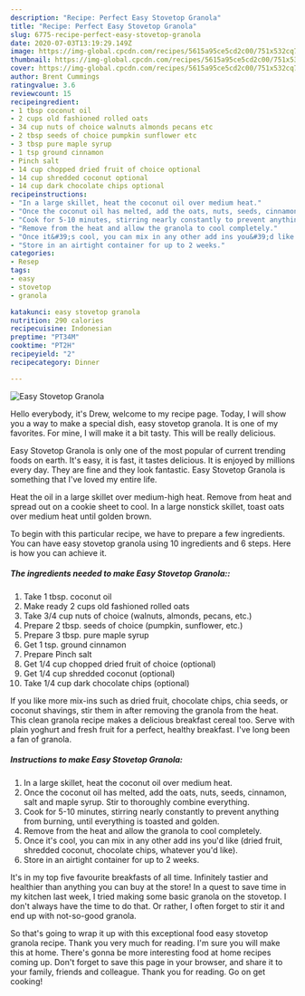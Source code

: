 ```yaml
---
description: "Recipe: Perfect Easy Stovetop Granola"
title: "Recipe: Perfect Easy Stovetop Granola"
slug: 6775-recipe-perfect-easy-stovetop-granola
date: 2020-07-03T13:19:29.149Z
image: https://img-global.cpcdn.com/recipes/5615a95ce5cd2c00/751x532cq70/easy-stovetop-granola-recipe-main-photo.jpg
thumbnail: https://img-global.cpcdn.com/recipes/5615a95ce5cd2c00/751x532cq70/easy-stovetop-granola-recipe-main-photo.jpg
cover: https://img-global.cpcdn.com/recipes/5615a95ce5cd2c00/751x532cq70/easy-stovetop-granola-recipe-main-photo.jpg
author: Brent Cummings
ratingvalue: 3.6
reviewcount: 15
recipeingredient:
- 1 tbsp coconut oil
- 2 cups old fashioned rolled oats
- 34 cup nuts of choice walnuts almonds pecans etc
- 2 tbsp seeds of choice pumpkin sunflower etc
- 3 tbsp pure maple syrup
- 1 tsp ground cinnamon
- Pinch salt
- 14 cup chopped dried fruit of choice optional
- 14 cup shredded coconut optional
- 14 cup dark chocolate chips optional
recipeinstructions:
- "In a large skillet, heat the coconut oil over medium heat."
- "Once the coconut oil has melted, add the oats, nuts, seeds, cinnamon, salt and maple syrup. Stir to thoroughly combine everything."
- "Cook for 5-10 minutes, stirring nearly constantly to prevent anything from burning, until everything is toasted and golden."
- "Remove from the heat and allow the granola to cool completely."
- "Once it&#39;s cool, you can mix in any other add ins you&#39;d like (dried fruit, shredded coconut, chocolate chips, whatever you&#39;d like)."
- "Store in an airtight container for up to 2 weeks."
categories:
- Resep
tags:
- easy
- stovetop
- granola

katakunci: easy stovetop granola
nutrition: 290 calories
recipecuisine: Indonesian
preptime: "PT34M"
cooktime: "PT2H"
recipeyield: "2"
recipecategory: Dinner

---
```



![Easy Stovetop Granola](https://img-global.cpcdn.com/recipes/5615a95ce5cd2c00/751x532cq70/easy-stovetop-granola-recipe-main-photo.jpg)

Hello everybody, it's Drew, welcome to my recipe page. Today, I will show you a way to make a special dish, easy stovetop granola. It is one of my favorites. For mine, I will make it a bit tasty. This will be really delicious.

Easy Stovetop Granola is only one of the most popular of current trending foods on earth. It's easy, it is fast, it tastes delicious. It is enjoyed by millions every day. They are fine and they look fantastic. Easy Stovetop Granola is something that I've loved my entire life.

Heat the oil in a large skillet over medium-high heat. Remove from heat and spread out on a cookie sheet to cool. In a large nonstick skillet, toast oats over medium heat until golden brown.


To begin with this particular recipe, we have to prepare a few ingredients. You can have easy stovetop granola using 10 ingredients and 6 steps. Here is how you can achieve it.

##### The ingredients needed to make Easy Stovetop Granola::

1. Take 1 tbsp. coconut oil
1. Make ready 2 cups old fashioned rolled oats
1. Take 3/4 cup nuts of choice (walnuts, almonds, pecans, etc.)
1. Prepare 2 tbsp. seeds of choice (pumpkin, sunflower, etc.)
1. Prepare 3 tbsp. pure maple syrup
1. Get 1 tsp. ground cinnamon
1. Prepare Pinch salt
1. Get 1/4 cup chopped dried fruit of choice (optional)
1. Get 1/4 cup shredded coconut (optional)
1. Take 1/4 cup dark chocolate chips (optional)


If you like more mix-ins such as dried fruit, chocolate chips, chia seeds, or coconut shavings, stir them in after removing the granola from the heat. This clean granola recipe makes a delicious breakfast cereal too. Serve with plain yoghurt and fresh fruit for a perfect, healthy breakfast. I&#39;ve long been a fan of granola. 

##### Instructions to make Easy Stovetop Granola:

1. In a large skillet, heat the coconut oil over medium heat.
1. Once the coconut oil has melted, add the oats, nuts, seeds, cinnamon, salt and maple syrup. Stir to thoroughly combine everything.
1. Cook for 5-10 minutes, stirring nearly constantly to prevent anything from burning, until everything is toasted and golden.
1. Remove from the heat and allow the granola to cool completely.
1. Once it&#39;s cool, you can mix in any other add ins you&#39;d like (dried fruit, shredded coconut, chocolate chips, whatever you&#39;d like).
1. Store in an airtight container for up to 2 weeks.


It&#39;s in my top five favourite breakfasts of all time. Infinitely tastier and healthier than anything you can buy at the store! In a quest to save time in my kitchen last week, I tried making some basic granola on the stovetop. I don&#39;t always have the time to do that. Or rather, I often forget to stir it and end up with not-so-good granola. 

So that's going to wrap it up with this exceptional food easy stovetop granola recipe. Thank you very much for reading. I'm sure you will make this at home. There's gonna be more interesting food at home recipes coming up. Don't forget to save this page in your browser, and share it to your family, friends and colleague. Thank you for reading. Go on get cooking!
